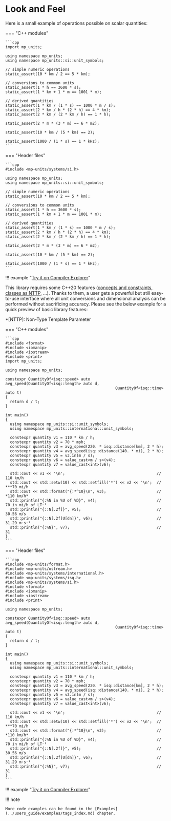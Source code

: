 # Look and Feel

Here is a small example of operations possible on scalar quantities:

=== "C++ modules"

    ```cpp
    import mp_units;

    using namespace mp_units;
    using namespace mp_units::si::unit_symbols;

    // simple numeric operations
    static_assert(10 * km / 2 == 5 * km);

    // conversions to common units
    static_assert(1 * h == 3600 * s);
    static_assert(1 * km + 1 * m == 1001 * m);

    // derived quantities
    static_assert(1 * km / (1 * s) == 1000 * m / s);
    static_assert(2 * km / h * (2 * h) == 4 * km);
    static_assert(2 * km / (2 * km / h) == 1 * h);

    static_assert(2 * m * (3 * m) == 6 * m2);

    static_assert(10 * km / (5 * km) == 2);

    static_assert(1000 / (1 * s) == 1 * kHz);
    ```

=== "Header files"

    ```cpp
    #include <mp-units/systems/si.h>

    using namespace mp_units;
    using namespace mp_units::si::unit_symbols;

    // simple numeric operations
    static_assert(10 * km / 2 == 5 * km);

    // conversions to common units
    static_assert(1 * h == 3600 * s);
    static_assert(1 * km + 1 * m == 1001 * m);

    // derived quantities
    static_assert(1 * km / (1 * s) == 1000 * m / s);
    static_assert(2 * km / h * (2 * h) == 4 * km);
    static_assert(2 * km / (2 * km / h) == 1 * h);

    static_assert(2 * m * (3 * m) == 6 * m2);

    static_assert(10 * km / (5 * km) == 2);

    static_assert(1000 / (1 * s) == 1 * kHz);
    ```

!!! example "[Try it on Compiler Explorer](https://godbolt.org/z/fT1r4sohs)"


This library requires some C++20 features ([concepts and constraints](https://en.cppreference.com/w/cpp/language/constraints),
[classes as NTTP](https://en.cppreference.com/w/cpp/language/template_parameters), ...). Thanks to them,
a user gets a powerful but still easy-to-use interface where all unit conversions and dimensional analysis can be
performed without sacrificing accuracy. Please see the below example for a quick preview of basic library features:

*[NTTP]: Non-Type Template Parameter

=== "C++ modules"

    ```cpp
    #include <format>
    #include <iomanip>
    #include <iostream>
    #include <print>
    import mp_units;

    using namespace mp_units;

    constexpr QuantityOf<isq::speed> auto avg_speed(QuantityOf<isq::length> auto d,
                                                    QuantityOf<isq::time> auto t)
    {
      return d / t;
    }

    int main()
    {
      using namespace mp_units::si::unit_symbols;
      using namespace mp_units::international::unit_symbols;

      constexpr quantity v1 = 110 * km / h;
      constexpr quantity v2 = 70 * mph;
      constexpr quantity v3 = avg_speed(220. * isq::distance[km], 2 * h);
      constexpr quantity v4 = avg_speed(isq::distance(140. * mi), 2 * h);
      constexpr quantity v5 = v3.in(m / s);
      constexpr quantity v6 = value_cast<m / s>(v4);
      constexpr quantity v7 = value_cast<int>(v6);

      std::cout << v1 << '\n';                                        // 110 km/h
      std::cout << std::setw(10) << std::setfill('*') << v2 << '\n';  // ***70 mi/h
      std::cout << std::format("{:*^10}\n", v3);                      // *110 km/h*
      std::println("{:%N in %U of %D}", v4);                          // 70 in mi/h of LT⁻¹
      std::println("{::N[.2f]}", v5);                                 // 30.56 m/s
      std::println("{::N[.2f]U[dn]}", v6);                            // 31.29 m⋅s⁻¹
      std::println("{:%N}", v7);                                      // 31
    }
    ```

=== "Header files"

    ```cpp
    #include <mp-units/format.h>
    #include <mp-units/ostream.h>
    #include <mp-units/systems/international.h>
    #include <mp-units/systems/isq.h>
    #include <mp-units/systems/si.h>
    #include <format>
    #include <iomanip>
    #include <iostream>
    #include <print>

    using namespace mp_units;

    constexpr QuantityOf<isq::speed> auto avg_speed(QuantityOf<isq::length> auto d,
                                                    QuantityOf<isq::time> auto t)
    {
      return d / t;
    }

    int main()
    {
      using namespace mp_units::si::unit_symbols;
      using namespace mp_units::international::unit_symbols;

      constexpr quantity v1 = 110 * km / h;
      constexpr quantity v2 = 70 * mph;
      constexpr quantity v3 = avg_speed(220. * isq::distance[km], 2 * h);
      constexpr quantity v4 = avg_speed(isq::distance(140. * mi), 2 * h);
      constexpr quantity v5 = v3.in(m / s);
      constexpr quantity v6 = value_cast<m / s>(v4);
      constexpr quantity v7 = value_cast<int>(v6);

      std::cout << v1 << '\n';                                        // 110 km/h
      std::cout << std::setw(10) << std::setfill('*') << v2 << '\n';  // ***70 mi/h
      std::cout << std::format("{:*^10}\n", v3);                      // *110 km/h*
      std::println("{:%N in %U of %D}", v4);                          // 70 in mi/h of LT⁻¹
      std::println("{::N[.2f]}", v5);                                 // 30.56 m/s
      std::println("{::N[.2f]U[dn]}", v6);                            // 31.29 m⋅s⁻¹
      std::println("{:%N}", v7);                                      // 31
    }
    ```

!!! example "[Try it on Compiler Explorer](https://godbolt.org/z/nhqhT8Mzb)"

!!! note

    More code examples can be found in the [Examples](../users_guide/examples/tags_index.md) chapter.
